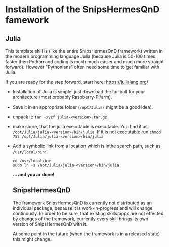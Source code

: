 # Installation of the SnipsHermesQnD famework

## Julia

This template skill is (like the entire SnipsHermesQnD framework) written in the
modern programming language Julia (because Julia is 50-100 times faster
then Python and coding is much much easier and much more straight forward).
However "Pythonians" often need some time to get familiar with Julia.

If you are ready for the step forward, start here: https://julialang.org/

* Installation of Julia is simple: just download the tar-ball for
  your architecture (most probably Raspberry-Pi/arm).
* Save it in an appropriate folder (`/opt/Julia/` might be a good idea).
* unpack it: `tar -xvzf julia-<version>.tar.gz`
* make shure, that the julia executable is executable. You find it
  as `/opt/Julia/julia-<version>/bin/julia`.
  If it is not executable run `chmod 755 /opt/Julia/julia-<version>/bin/julia`
* Add a symbolic link from a location which is inthe search path, such as
  `/usr/local/bin`:

  ```
  cd /usr/local/bin
  sudo ln -s /opt/Julia/julia-<version>/bin/julia
  ```

  **... and you ar done!**


  ## SnipsHermesQnD

  The framework SnipsHermesQnD is currently not distributed as an
  individual package, because it is work-in-progress and will change
  continously.
  In order to be sure, that existing skills/apps are not effected by
  changes of the framework, currently every skill brings its own version
  of SnipsHermesQnD with it.

  At some point in the future (when the framework is in a released state)
  this might change.
